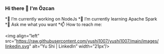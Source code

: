 ### Hi there 👋 I'm Özcan


*🔭 I’m currently working on NodeJs
*🌱 I’m currently learning Apache Spark
*💬 Ask me what you want
*📫 How to reach me:



<img align=”left” src=”https://raw.githubusercontent.com/yushi1007/yushi1007/main/images/linkedin.svg" alt=”Yu Shi | LinkedIn” width=”21px”/>


